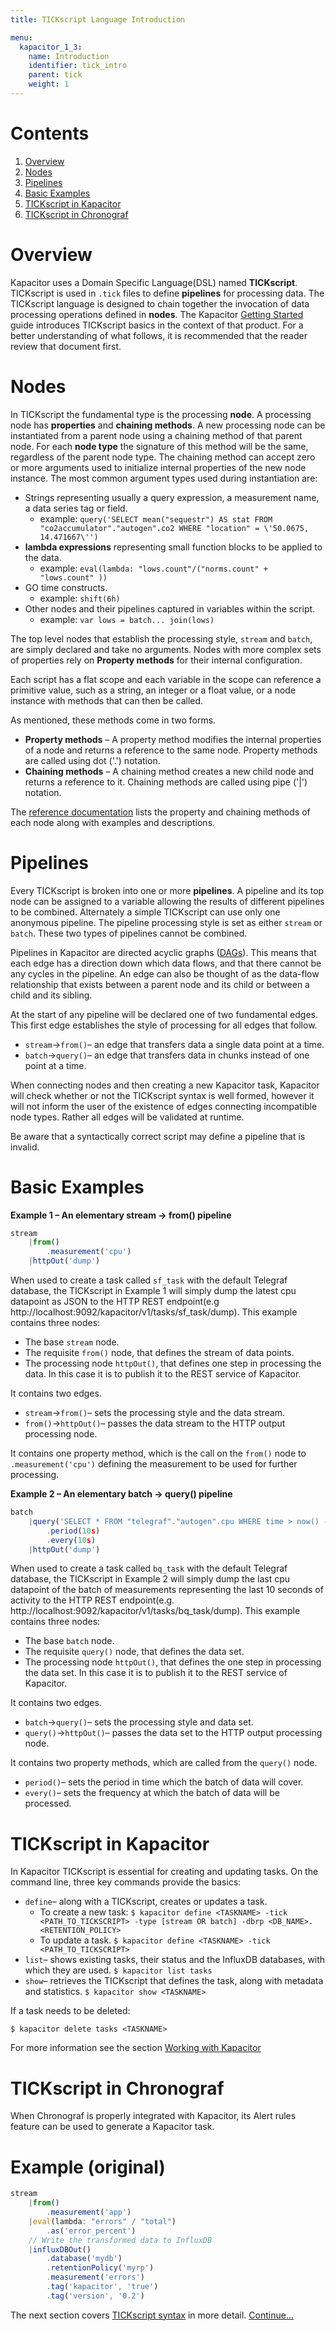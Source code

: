 ```yaml
---
title: TICKscript Language Introduction

menu:
  kapacitor_1_3:
    name: Introduction
    identifier: tick_intro
    parent: tick
    weight: 1
---
```

# Contents
1. [Overview](#overview)
1. [Nodes](#nodes)
2. [Pipelines](#pipelines)
3. [Basic Examples](#basic-examples)
4. [TICKscript in Kapacitor](#tickscript-in-kapacitor)
6. [TICKscript in Chronograf](#tickscript-in-chronograf)

# Overview

Kapacitor uses a Domain Specific Language(DSL) named **TICKscript**.  TICKscript is used in `.tick` files to define **pipelines** for processing data.  The TICKscript language is designed to chain together the invocation of data processing operations defined in **nodes**.  The Kapacitor [Getting Started](getting_started/) guide introduces TICKscript basics in the context of that product.  For a better understanding of what follows, it is recommended that the reader review that document first.

# Nodes

In TICKscript the fundamental type is the processing **node**.  A processing node has **properties** and **chaining methods**.  A new processing node can be instantiated from a parent node using a chaining method of that parent node.  For each **node type** the signature of this method will be the same, regardless of the parent node type.  The chaining method can accept zero or more arguments used to initialize internal properties of the new node instance.  The most common argument types used during instantiation are:

   * Strings representing usually a query expression, a measurement name, a data series tag or field.
      * example: `query('SELECT mean("sequestr") AS stat FROM "co2accumulator"."autogen".co2 WHERE "location" = \'50.0675, 14.471667\'')`
   * **lambda expressions** representing small function blocks to be applied to the data.
      * example: `eval(lambda: "lows.count"/("norms.count" + "lows.count" ))`
   * GO time constructs.
      * example: `shift(6h)`
   * Other nodes and their pipelines captured in variables within the script.
      * example: `var lows = batch... join(lows)`

The top level nodes that establish the processing style, `stream` and `batch`, are simply declared and take no arguments.  Nodes with more complex sets of properties rely on **Property methods** for their internal configuration.   

Each script has a flat scope and each variable in the scope can reference a primitive value, such as a string, an integer or a float value, or a node instance with methods that can then be called.

As mentioned, these methods come in two forms.

* **Property methods** &ndash; A property method modifies the internal properties of a node and returns a reference to the same node.  Property methods are called using dot ('.') notation.
* **Chaining methods** &ndash; A chaining method creates a new child node and returns a reference to it.  Chaining methods are called using pipe ('|') notation.

The [reference documentation](tbd/) lists the property and chaining methods of each node along with examples and descriptions.

<!-- The `stream` and `batch` variables are an instance of a [StreamNode](/kapacitor/v1.3/nodes/stream_node/) or [BatchNode](/kapacitor/v1.3/nodes/batch_node/) respectively. -->

# Pipelines

Every TICKscript is broken into one or more **pipelines**.  A pipeline and its top node can be assigned to a variable allowing the results of different pipelines to be combined.  Alternately a simple TICKscript can use only one anonymous pipeline.  The pipeline processing style is set as either `stream` or `batch`.  These two types of pipelines cannot be combined.

<!-- Kapacitor uses TICKscripts to define data processing pipelines.
A pipeline is set of nodes that process data and edges that connect the nodes. -->
Pipelines in Kapacitor are directed acyclic graphs ([DAGs](https://en.wikipedia.org/wiki/Directed_acyclic_graph)).  This means that
each edge has a direction down which data flows, and that there cannot be any cycles in the pipeline.  An edge can also be thought of as the data-flow relationship that exists between a parent node and its child or between a child and its sibling.  

<!-- Each edge has a type, one of the following: -->

At the start of any pipeline will be declared one of two fundamental edges.  This first edge establishes the style of processing for all edges that follow.

* `stream`&rarr;`from()`&ndash; an edge that transfers data a single data point at a time.
* `batch`&rarr;`query()`&ndash; an edge that transfers data in chunks instead of one point at a time.  

When connecting nodes and then creating a new Kapacitor task, Kapacitor will check whether or not the TICKscript syntax is well formed, however it will not inform the user of the existence of edges connecting incompatible node types.  Rather all edges will be validated at runtime.

Be aware that a syntactically correct script may define a pipeline that is invalid.

# Basic Examples

**Example 1 &ndash; An elementary stream &rarr; from() pipeline**
```javascript
stream
    |from()
        .measurement('cpu')
    |httpOut('dump')
```

When used to create a task called `sf_task` with the default Telegraf database, the TICKscript in Example 1 will simply dump the latest cpu datapoint as JSON to the HTTP REST endpoint(e.g http://localhost:9092/kapacitor/v1/tasks/sf_task/dump).  This example contains three nodes:

   * The base `stream` node.
   * The requisite `from()` node, that defines the stream of data points.
   * The processing node `httpOut()`, that defines one step in processing the data.  In this case it is to publish it to the REST service of Kapacitor.  

It contains two edges.

   * `stream`&rarr;`from()`&ndash; sets the processing style and the data stream.
   * `from()`&rarr;`httpOut()`&ndash; passes the data stream to the HTTP output processing node.

It contains one property method, which is the call on the `from()` node to `.measurement('cpu')` defining the measurement to be used for further processing.  

**Example 2 &ndash; An elementary batch &rarr; query() pipeline**

```javascript
batch
    |query('SELECT * FROM "telegraf"."autogen".cpu WHERE time > now() - 10s')
        .period(10s)
        .every(10s)
    |httpOut('dump')
```

When used to create a task called `bq_task` with the default Telegraf database, the TICKscript in Example 2 will simply dump the last cpu datapoint of the batch of measurements representing the last 10 seconds of activity to the HTTP REST endpoint(e.g. http://localhost:9092/kapacitor/v1/tasks/bq_task/dump). This example contains three nodes:

   * The base `batch` node.
   * The requisite `query()` node, that defines the data set.
   * The processing node `httpOut()`, that defines the one step in processing the data set.  In this case it is to publish it to the REST service of  Kapacitor.

It contains two edges.

   * `batch`&rarr;`query()`&ndash; sets the processing style and data set.
   * `query()`&rarr;`httpOut()`&ndash; passes the data set to the HTTP output processing node.

It contains two property methods, which are called from the `query()` node.    

   * `period()`&ndash; sets the period in time which the batch of data will cover.
   * `every()`&ndash; sets the frequency at which the batch of data will be processed.

# TICKscript in Kapacitor

In Kapacitor TICKscript is essential for creating and updating tasks.  On the command line, three key commands provide the basics:

   * `define`&ndash; along with a TICKscript, creates or updates a task.
      * To create a new task: `$ kapacitor define <TASKNAME> -tick <PATH_TO_TICKSCRIPT> -type [stream OR batch] -dbrp <DB_NAME>.<RETENTION_POLICY>`
      * To update a task. `$ kapacitor define <TASKNAME> -tick <PATH_TO_TICKSCRIPT>`
   * `list`&ndash; shows existing tasks, their status and the InfluxDB databases, with which they are used. `$ kapacitor list tasks`
   * `show`&ndash; retrieves the TICKscript that defines the task, along with metadata and statistics. `$ kapacitor show <TASKNAME>`

If a task needs to be deleted:
```
$ kapacitor delete tasks <TASKNAME>
```

For more information see the section [Working with Kapacitor](tbd/)   

# TICKscript in Chronograf

When Chronograf is properly integrated with Kapacitor, its Alert rules feature can be used to generate a Kapacitor task.  

# Example (original)

```javascript
stream
    |from()
        .measurement('app')
    |eval(lambda: "errors" / "total")
        .as('error_percent')
    // Write the transformed data to InfluxDB
    |influxDBOut()
        .database('mydb')
        .retentionPolicy('myrp')
        .measurement('errors')
        .tag('kapacitor', 'true')
        .tag('version', '0.2')
```

<!-- TODO - get correct link -->
The next section covers [TICKscript syntax](/kapacitor/v1.3/tick/syntax/) in more detail. [Continue...](/kapacitor/v1.3/tick/syntax/)
